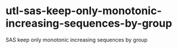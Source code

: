 # utl-sas-keep-only-monotonic-increasing-sequences-by-group
SAS keep only monotonic increasing sequences by group 
